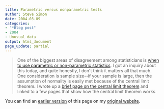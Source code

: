 ```yaml
---
title: Parametric versus nonparametric tests
author: Steve Simon
date: 2004-03-09
categories:
- "*Blog post"
- 2004
- Unusual data
output: html_document
page_update: partial
---
```

> One of the biggest areas of disagreement among statisticians is [when
> to use parametric or non-parametric
> statistics](../ask/parametric.asp). I got an inquiry about this today,
> and quite honestly, I don't think it matters all that much. One
> consideration is sample size\--if your sample is large, then the
> assumption of normality is easily met because of the central limit
> theorem. I wrote up a [brief page on the central limit
> theorem](../ask/clt.asp) and linked to a few pages that show how the
> central limit theorem works.

You can find an [earlier version](http://www.pmean.com/04/parametric.html) of this page on my [original website](http://www.pmean.com/original_site.html).
